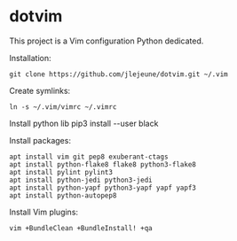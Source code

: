 dotvim
======
This project is a Vim configuration Python dedicated.

Installation:

    git clone https://github.com/jlejeune/dotvim.git ~/.vim

Create symlinks:

    ln -s ~/.vim/vimrc ~/.vimrc

Install python lib
    pip3 install --user black

Install packages:

    apt install vim git pep8 exuberant-ctags
    apt install python-flake8 flake8 python3-flake8 
    apt install pylint pylint3 
    apt install python-jedi python3-jedi
    apt install python-yapf python3-yapf yapf yapf3
    apt install python-autopep8


Install Vim plugins:

    vim +BundleClean +BundleInstall! +qa
